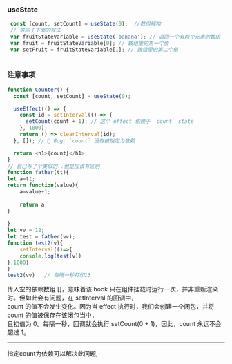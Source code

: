 ### useState
```js
 const [count, setCount] = useState(0);  //数组解构  
 // 等同于下面的写法
 var fruitStateVariable = useState('banana'); // 返回一个有两个元素的数组
 var fruit = fruitStateVariable[0]; // 数组里的第一个值
 var setFruit = fruitStateVariable[1]; // 数组里的第二个值
 
```
### 注意事项 
```js
function Counter() {
  const [count, setCount] = useState(0);

  useEffect(() => {
    const id = setInterval(() => {
      setCount(count + 1); // 这个 effect 依赖于 `count` state
    }, 1000);
    return () => clearInterval(id);
  }, []); // 🔴 Bug: `count` 没有被指定为依赖

  return <h1>{count}</h1>;
}
// 自己写了个类似的..但是应该有区别
function father(tt){
let a=tt;
return function(value){
    a=value+1;
    
    return a;
}
    
}
let vv = 12;
let test = father(vv);
function test2(v){
    setInterval(()=>{
    console.log(test(v))
},1000)
}
test2(vv)   // 每隔一秒打印13

```
传入空的依赖数组 []，意味着该 hook 只在组件挂载时运行一次，并非重新渲染时。但如此会有问题，在 setInterval 的回调中，  
count 的值不会发生变化。因为当 effect 执行时，我们会创建一个闭包，并将 count 的值被保存在该闭包当中，  
且初值为 0。每隔一秒，回调就会执行 setCount(0 + 1)，因此，count 永远不会超过 1。

------------------
指定count为依赖可以解决此问题,
